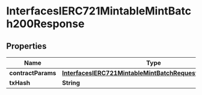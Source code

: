 

# InterfacesIERC721MintableMintBatch200Response


## Properties

| Name | Type | Description | Notes |
|------------ | ------------- | ------------- | -------------|
|**contractParams** | [**InterfacesIERC721MintableMintBatchRequestContractParams**](InterfacesIERC721MintableMintBatchRequestContractParams.md) |  |  |
|**txHash** | **String** |  |  |



